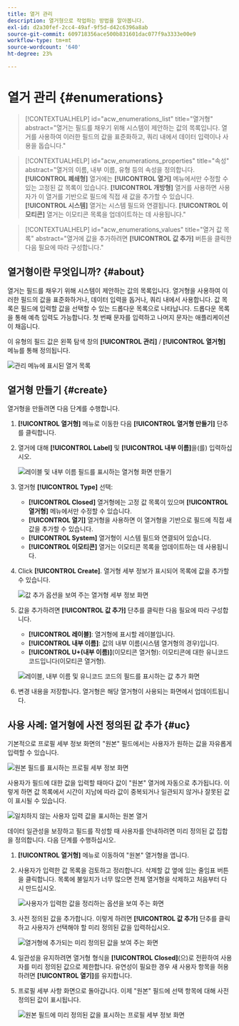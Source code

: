 ```yaml
---
title: 열거 관리
description: 열거형으로 작업하는 방법을 알아봅니다.
exl-id: d2a30fef-2cc4-49af-9f5d-d42c6396a8ab
source-git-commit: 609718356ace500b831601dac077f9a3333e00e9
workflow-type: tm+mt
source-wordcount: '640'
ht-degree: 23%

---
```


# 열거 관리 {#enumerations}

>[!CONTEXTUALHELP]
>id="acw_enumerations_list"
>title="열거형"
>abstract="열거는 필드를 채우기 위해 시스템이 제안하는 값의 목록입니다. 열거를 사용하여 이러한 필드의 값을 표준화하고, 쿼리 내에서 데이터 입력이나 사용을 돕습니다."

>[!CONTEXTUALHELP]
>id="acw_enumerations_properties"
>title="속성"
>abstract="열거의 이름, 내부 이름, 유형 등의 속성을 정의합니다. **[!UICONTROL 폐쇄형]** 열거에는 **[!UICONTROL 열거]** 메뉴에서만 수정할 수 있는 고정된 값 목록이 있습니다. **[!UICONTROL 개방형]** 열거를 사용하면 사용자가 이 열거를 기반으로 필드에 직접 새 값을 추가할 수 있습니다. **[!UICONTROL 시스템]** 열거는 시스템 필드와 연결됩니다. **[!UICONTROL 이모티콘]** 열거는 이모티콘 목록을 업데이트하는 데 사용됩니다."

>[!CONTEXTUALHELP]
>id="acw_enumerations_values"
>title="열거 값 목록"
>abstract="열거에 값을 추가하려면 **[!UICONTROL 값 추가]** 버튼을 클릭한 다음 필요에 따라 구성합니다."

## 열거형이란 무엇입니까? {#about}

열거는 필드를 채우기 위해 시스템이 제안하는 값의 목록입니다. 열거형을 사용하여 이러한 필드의 값을 표준화하거나, 데이터 입력을 돕거나, 쿼리 내에서 사용합니다. 값 목록은 필드에 입력할 값을 선택할 수 있는 드롭다운 목록으로 나타납니다. 드롭다운 목록을 통해 예측 입력도 가능합니다. 첫 번째 문자를 입력하고 나머지 문자는 애플리케이션이 채웁니다.

이 유형의 필드 값은 왼쪽 탐색 창의 **[!UICONTROL 관리]** / **[!UICONTROL 열거형]** 메뉴를 통해 정의됩니다.

![관리 메뉴에 표시된 열거 목록](assets/enumeration-list.png)

## 열거형 만들기 {#create}

열거형을 만들려면 다음 단계를 수행합니다.

1. **[!UICONTROL 열거형]** 메뉴로 이동한 다음 **[!UICONTROL 열거형 만들기]** 단추를 클릭합니다.

1. 열거에 대해 **[!UICONTROL Label]** 및 **[!UICONTROL 내부 이름]**&#x200B;을(를) 입력하십시오.

   ![레이블 및 내부 이름 필드를 표시하는 열거형 화면 만들기](assets/enumeration-create.png)

1. 열거형 **[!UICONTROL Type]** 선택:

   * **[!UICONTROL Closed]** 열거형에는 고정 값 목록이 있으며 **[!UICONTROL 열거형]** 메뉴에서만 수정할 수 있습니다.
   * **[!UICONTROL 열기]** 열거형을 사용하면 이 열거형을 기반으로 필드에 직접 새 값을 추가할 수 있습니다.
   * **[!UICONTROL System]** 열거형이 시스템 필드와 연결되어 있습니다.
   * **[!UICONTROL 이모티콘]** 열거는 이모티콘 목록을 업데이트하는 데 사용됩니다.

1. Click **[!UICONTROL Create]**. 열거형 세부 정보가 표시되어 목록에 값을 추가할 수 있습니다.

   ![값 추가 옵션을 보여 주는 열거형 세부 정보 화면](assets/enumeration-details.png)

1. 값을 추가하려면 **[!UICONTROL 값 추가]** 단추를 클릭한 다음 필요에 따라 구성합니다.

   * **[!UICONTROL 레이블]**: 열거형에 표시할 레이블입니다.
   * **[!UICONTROL 내부 이름]**: 값의 내부 이름(시스템 열거형의 경우)입니다.
   * **[!UICONTROL U+(내부 이름)]**(이모티콘 열거형): 이모티콘에 대한 유니코드 코드입니다(이모티콘 열거형).

   ![레이블, 내부 이름 및 유니코드 코드의 필드를 표시하는 값 추가 화면](assets/enumeration-emoticon.png)

1. 변경 내용을 저장합니다. 열거형은 해당 열거형이 사용되는 화면에서 업데이트됩니다.

## 사용 사례: 열거형에 사전 정의된 값 추가 {#uc}

기본적으로 프로필 세부 정보 화면의 &quot;원본&quot; 필드에서는 사용자가 원하는 값을 자유롭게 입력할 수 있습니다.

![원본 필드를 표시하는 프로필 세부 정보 화면](assets/enumeration-uc-profile.png)

사용자가 필드에 대한 값을 입력할 때마다 값이 &quot;원본&quot; 열거에 자동으로 추가됩니다. 이렇게 하면 값 목록에서 시간이 지남에 따라 값이 중복되거나 일관되지 않거나 잘못된 값이 표시될 수 있습니다.

![일치하지 않는 사용자 입력 값을 표시하는 원본 열거](assets/enumeration-uc-choice.png)

데이터 일관성을 보장하고 필드를 작성할 때 사용자를 안내하려면 미리 정의된 값 집합을 정의합니다. 다음 단계를 수행하십시오.

1. **[!UICONTROL 열거형]** 메뉴로 이동하여 &quot;원본&quot; 열거형을 엽니다.

2. 사용자가 입력한 값 목록을 검토하고 정리합니다. 삭제할 값 옆에 있는 줄임표 버튼을 클릭합니다. 목록에 불일치가 너무 많으면 전체 열거형을 삭제하고 처음부터 다시 만드십시오.

   ![사용자가 입력한 값을 정리하는 옵션을 보여 주는 화면](assets/enumeration-uc-clean.png)

3. 사전 정의된 값을 추가합니다. 이렇게 하려면 **[!UICONTROL 값 추가]** 단추를 클릭하고 사용자가 선택해야 할 미리 정의된 값을 입력하십시오.

   ![열거형에 추가되는 미리 정의된 값을 보여 주는 화면](assets/enumeration-uc-create.png)

4. 일관성을 유지하려면 열거형 형식을 **[!UICONTROL Closed]**(으)로 전환하여 사용자를 미리 정의된 값으로 제한합니다. 유연성이 필요한 경우 새 사용자 항목을 허용하려면 **[!UICONTROL 열기]**&#x200B;를 유지합니다.

5. 프로필 세부 사항 화면으로 돌아갑니다. 이제 &quot;원본&quot; 필드에 선택 항목에 대해 사전 정의된 값이 표시됩니다.

   ![원본 필드에 미리 정의된 값을 표시하는 프로필 세부 정보 화면](assets/enumeration-uc-populated.png)